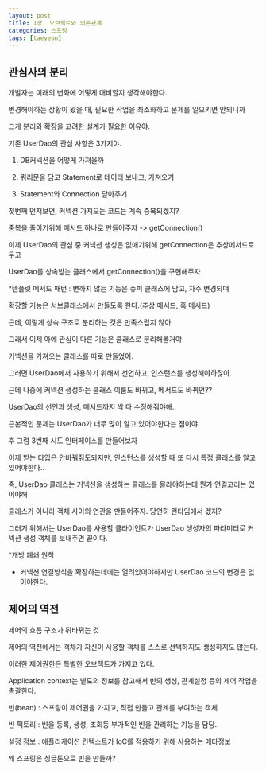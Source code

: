 ```yaml
---
layout: post
title: 1장. 오브젝트와 의존관계
categories: 스프링
tags: [taeyeon]
---
```


## 관심사의 분리

개발자는 미래의 변화에 어떻게 대비할지 생각해야한다.

변경해야하는 상황이 왔을 때, 필요한 작업을 최소화하고 문제를 일으키면 안되니까

그게 분리와 확장을 고려한 설계가 필요한 이유야.

기존 UserDao의 관심 사항은 3가지야.

1. DB커넥션을 어떻게 가져올까

2. 쿼리문을 담고 Statement로 데이터 보내고, 가져오기

3. Statement와 Connection 닫아주기

첫번째 먼저보면, 커넥션 가져오는 코드는 계속 중복되겠지?

중복을 줄이기위해 메서드 하나로 만들어주자 -> getConnection()

이제 UserDao의 관심 중 커넥션 생성은 없애기위해 getConnection은 추상메서드로 두고

UserDao를 상속받는 클래스에서 getConnection()을 구현해주자

*템플릿 메서드 패턴 : 변하지 않는 기능은 슈퍼 클래스에 담고, 자주 변경되며

확장할 기능은 서브클래스에서 만들도록 한다.(추상 메서드, 훅 메서드)

근데, 이렇게 상속 구조로 분리하는 것은 만족스럽지 않아

그래서 이제 아예 관심이 다른 기능은 클래스로 분리해볼거야

커넥션을 가져오는 클래스를 따로 만들었어.

그러면 UserDao에서 사용하기 위해서 선언하고, 인스턴스를 생성해야하잖아.

근데 나중에 커넥션 생성하는 클래스 이름도 바뀌고, 메서드도 바뀌면??

UserDao의 선언과 생성, 메서드까지 싹 다 수정해줘야해..

근본적인 문제는 UserDao가 너무 많이 알고 있어야한다는 점이야

후 그럼 3번째 시도 인터페이스를 만들어보자

이제 받는 타입은 안바꿔줘도되지만, 인스턴스를 생성할 때 또 다시 특정 클래스를 알고 있어야한다..

즉, UserDao 클래스는 커넥션을 생성하는 클래스를 몰라야하는데 뭔가 연결고리는 있어야해

클래스가 아니라 객체 사이의 연관을 만들어주자. 당연히 런타임에서 겠지?

그러기 위해서는 UserDao를 사용할 클라이언트가 UserDao 생성자의 파라미터로 커넥션 생성 객체를 보내주면 끝이다.

*개방 폐쇄 원칙 

- 커넥션 연결방식을 확장하는데에는 열려있어야하지만 UserDao 코드의 변경은 없어야한다.


## 제어의 역전

제어의 흐름 구조가 뒤바뀌는 것

제어의 역전에서는 객체가 자신이 사용할 객체를 스스로 선택하지도 생성하지도 않는다.

이러한 제어권한은 특별한 오브젝트가 가지고 있다.

Application context는 별도의 정보를 참고해서 빈의 생성, 관계설정 등의 제어 작업을 총괄한다.


빈(bean) : 스프링이 제어권을 가지고, 직접 만들고 관계를 부여하는 객체

빈 팩토리 : 빈을 등록, 생성, 조회등 부가적인 빈을 관리하는 기능을 담당.

설정 정보 : 애플리케이션 컨텍스트가 IoC를 적용하기 위해 사용하는 메타정보

왜 스프링은 싱글톤으로 빈을 만들까?






















